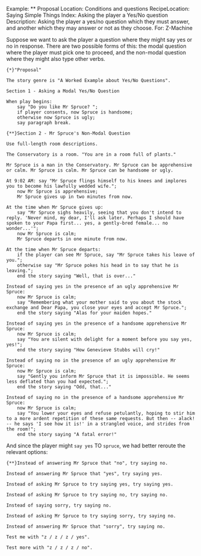 Example: ** Proposal
Location: Conditions and questions
RecipeLocation: Saying Simple Things
Index: Asking the player a Yes/No question
Description: Asking the player a yes/no question which they must answer, and another which they may answer or not as they choose.
For: Z-Machine

  
Suppose we want to ask the player a question where they might say yes or no in response. There are two possible forms of this: the modal question where the player must pick one to proceed, and the non-modal question where they might also type other verbs.

  

``` inform7
{*}"Proposal"

The story genre is "A Worked Example about Yes/No Questions".

Section 1 - Asking a Modal Yes/No Question

When play begins:
	say "Do you like Mr Spruce? ";
	if player consents, now Spruce is handsome;
	otherwise now Spruce is ugly;
	say paragraph break.

{**}Section 2 - Mr Spruce's Non-Modal Question

Use full-length room descriptions.

The Conservatory is a room. "You are in a room full of plants."

Mr Spruce is a man in the Conservatory. Mr Spruce can be apprehensive or calm. Mr Spruce is calm. Mr Spruce can be handsome or ugly.

At 9:02 AM: say "Mr Spruce flings himself to his knees and implores you to become his lawfully wedded wife.";
	now Mr Spruce is apprehensive;
	Mr Spruce gives up in two minutes from now.

At the time when Mr Spruce gives up:
	say "Mr Spruce sighs heavily, seeing that you don't intend to reply. 'Never mind, my dear, I'll ask later. Perhaps I should have spoken to your Papa first... yes, a gently-bred female... no wonder...'";
	now Mr Spruce is calm;
	Mr Spruce departs in one minute from now.

At the time when Mr Spruce departs:
	if the player can see Mr Spruce, say "Mr Spruce takes his leave of you.";
	otherwise say "Mr Spruce pokes his head in to say that he is leaving.";
	end the story saying "Well, that is over..."

Instead of saying yes in the presence of an ugly apprehensive Mr Spruce:
	now Mr Spruce is calm;
	say "Remembering what your mother said to you about the stock exchange and Dear Papa, you close your eyes and accept Mr Spruce.";
	end the story saying "Alas for your maiden hopes."

Instead of saying yes in the presence of a handsome apprehensive Mr Spruce:
	now Mr Spruce is calm;
	say "You are silent with delight for a moment before you say yes, yes!";
	end the story saying "How Genevieve Stubbs will cry!"

Instead of saying no in the presence of an ugly apprehensive Mr Spruce:
	now Mr Spruce is calm;
	say "Gently you inform Mr Spruce that it is impossible. He seems less deflated than you had expected.";
	end the story saying "Odd, that..."

Instead of saying no in the presence of a handsome apprehensive Mr Spruce:
	now Mr Spruce is calm;
	say "You lower your eyes and refuse petulantly, hoping to stir him to a more ardent repetition of these same requests. But then -- alack! -- he says 'I see how it is!' in a strangled voice, and strides from the room!";
	end the story saying "A fatal error!"
```

  
And since the player might ``say yes`` TO ``spruce``, we had better reroute the relevant options:

  

``` inform7
{**}Instead of answering Mr Spruce that "no", try saying no.

Instead of answering Mr Spruce that "yes", try saying yes.

Instead of asking Mr Spruce to try saying yes, try saying yes.

Instead of asking Mr Spruce to try saying no, try saying no.

Instead of saying sorry, try saying no.

Instead of asking Mr Spruce to try saying sorry, try saying no.

Instead of answering Mr Spruce that "sorry", try saying no.

Test me with "z / z / z / yes".

Test more with "z / z / z / no".
```

